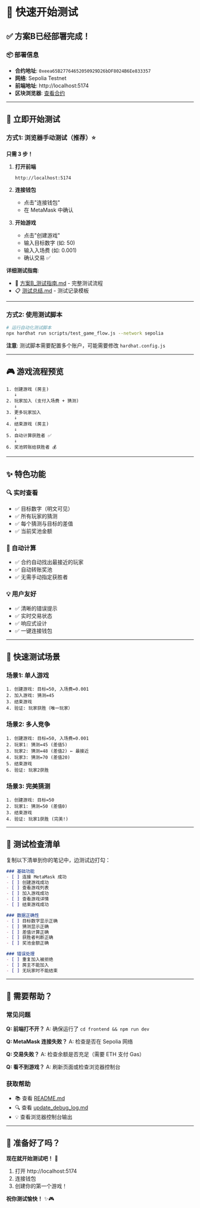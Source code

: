 # 🎯 快速开始测试

## ✅ 方案B已经部署完成！

### 📦 部署信息
- **合约地址**: `0xeea65B27764652050929D26bDF8024B6Ee833357`
- **网络**: Sepolia Testnet  
- **前端地址**: http://localhost:5174
- **区块浏览器**: [查看合约](https://sepolia.etherscan.io/address/0xeea65B27764652050929D26bDF8024B6Ee833357)

---

## 🚀 立即开始测试

### 方式1: 浏览器手动测试（推荐）⭐

**只需 3 步！**

1. **打开前端**
   ```
   http://localhost:5174
   ```

2. **连接钱包**
   - 点击"连接钱包"
   - 在 MetaMask 中确认

3. **开始游戏**
   - 点击"创建游戏"
   - 输入目标数字 (如: 50)
   - 输入入场费 (如: 0.001)
   - 确认交易 ✅

**详细测试指南**: 
- 📘 [方案B_测试指南.md](./方案B_测试指南.md) - 完整测试流程
- 📋 [测试总结.md](./测试总结.md) - 测试记录模板

---

### 方式2: 使用测试脚本

```bash
# 运行自动化测试脚本
npx hardhat run scripts/test_game_flow.js --network sepolia
```

**注意**: 测试脚本需要配置多个账户，可能需要修改 `hardhat.config.js`

---

## 🎮 游戏流程预览

```
1. 创建游戏 (房主)
   ↓
2. 玩家加入 (支付入场费 + 猜测)
   ↓
3. 更多玩家加入
   ↓
4. 结束游戏 (房主)
   ↓
5. 自动计算获胜者 ✅
   ↓
6. 奖池转账给获胜者 💰
```

---

## ✨ 特色功能

### 🔍 实时查看
- ✅ 目标数字（明文可见）
- ✅ 所有玩家的猜测
- ✅ 每个猜测与目标的差值
- ✅ 当前奖池金额

### 🤖 自动计算
- ✅ 合约自动找出最接近的玩家
- ✅ 自动转账奖池
- ✅ 无需手动指定获胜者

### 💡 用户友好
- ✅ 清晰的错误提示
- ✅ 实时交易状态
- ✅ 响应式设计
- ✅ 一键连接钱包

---

## 🧪 快速测试场景

### 场景1: 单人游戏
```
1. 创建游戏: 目标=50, 入场费=0.001
2. 加入游戏: 猜测=45
3. 结束游戏
4. 验证: 玩家获胜（唯一玩家）
```

### 场景2: 多人竞争
```
1. 创建游戏: 目标=50, 入场费=0.001
2. 玩家1: 猜测=45 (差值5)
3. 玩家2: 猜测=48 (差值2) ← 最接近
4. 玩家3: 猜测=70 (差值20)
5. 结束游戏
6. 验证: 玩家2获胜
```

### 场景3: 完美猜测
```
1. 创建游戏: 目标=50
2. 玩家1: 猜测=50 (差值0)
3. 结束游戏
4. 验证: 玩家1获胜 (完美!)
```

---

## 📝 测试检查清单

复制以下清单到你的笔记中，边测试边打勾：

```markdown
### 基础功能
- [ ] 连接 MetaMask 成功
- [ ] 创建游戏成功
- [ ] 查看游戏列表
- [ ] 加入游戏成功
- [ ] 查看游戏详情
- [ ] 结束游戏成功

### 数据正确性
- [ ] 目标数字显示正确
- [ ] 猜测显示正确
- [ ] 差值计算正确
- [ ] 获胜者判断正确
- [ ] 奖池金额正确

### 错误处理
- [ ] 重复加入被拒绝
- [ ] 房主不能加入
- [ ] 无玩家时不能结束
```

---

## 💬 需要帮助？

### 常见问题

**Q: 前端打不开？**
A: 确保运行了 `cd frontend && npm run dev`

**Q: MetaMask 连接失败？**
A: 检查是否在 Sepolia 网络

**Q: 交易失败？**
A: 检查余额是否充足（需要 ETH 支付 Gas）

**Q: 看不到游戏？**
A: 刷新页面或检查浏览器控制台

### 获取帮助
- 📚 查看 [README.md](./README.md)
- 🔍 查看 [update_debug_log.md](./update_debug_log.md)
- 💡 查看浏览器控制台输出

---

## 🎉 准备好了吗？

**现在就开始测试吧！** 🚀

1. 打开 http://localhost:5174
2. 连接钱包
3. 创建你的第一个游戏！

**祝你测试愉快！** ✨🎮


